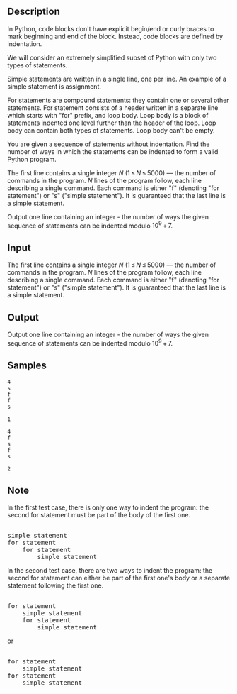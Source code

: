## Description

<div><p>In Python, code blocks don't have explicit begin/end or curly braces to mark beginning and end of the block. Instead, code blocks are defined by indentation.</p><p>We will consider an extremely simplified subset of Python with only two types of statements.</p><p><span class="tex-font-style-bf">Simple statements</span> are written in a single line, one per line. An example of a simple statement is assignment.</p><p><span class="tex-font-style-bf">For statements</span> are compound statements: they contain one or several other statements. For statement consists of a header written in a separate line which starts with "for" prefix, and loop body. Loop body is a block of statements indented one level further than the header of the loop. Loop body can contain both types of statements. Loop body can't be empty.</p><p>You are given a sequence of statements without indentation. Find the number of ways in which the statements can be indented to form a valid Python program.</p></div><div class="input-specification"><p>The first line contains a single integer <span class="tex-span"><i>N</i></span> (<span class="tex-span">1 ≤ <i>N</i> ≤ 5000</span>)&nbsp;— the number of commands in the program. <span class="tex-span"><i>N</i></span> lines of the program follow, each line describing a single command. Each command is either "f" (denoting "for statement") or "s" ("simple statement"). It is guaranteed that the last line is a simple statement.</p></div><div class="output-specification"><p>Output one line containing an integer - the number of ways the given sequence of statements can be indented modulo <span class="tex-span">10<sup class="upper-index">9</sup> + 7</span>. </p></div>

## Input

<p>The first line contains a single integer <span class="tex-span"><i>N</i></span> (<span class="tex-span">1 ≤ <i>N</i> ≤ 5000</span>)&nbsp;— the number of commands in the program. <span class="tex-span"><i>N</i></span> lines of the program follow, each line describing a single command. Each command is either "f" (denoting "for statement") or "s" ("simple statement"). It is guaranteed that the last line is a simple statement.</p>

## Output

<p>Output one line containing an integer - the number of ways the given sequence of statements can be indented modulo <span class="tex-span">10<sup class="upper-index">9</sup> + 7</span>. </p>

## Samples

```input1
4
s
f
f
s

```

```output1
1

```






```input2
4
f
s
f
s

```

```output2
2

```




## Note

<p>In the first test case, there is only one way to indent the program: the second for statement must be part of the body of the first one.</p><pre class="verbatim"><br>simple statement<br>for statement<br>    for statement<br>        simple statement<br></pre><p>In the second test case, there are two ways to indent the program: the second for statement can either be part of the first one's body or a separate statement following the first one.</p><pre class="verbatim"><br>for statement<br>    simple statement<br>    for statement<br>        simple statement<br></pre><p>or</p><pre class="verbatim"><br>for statement<br>    simple statement<br>for statement<br>    simple statement<br></pre>

